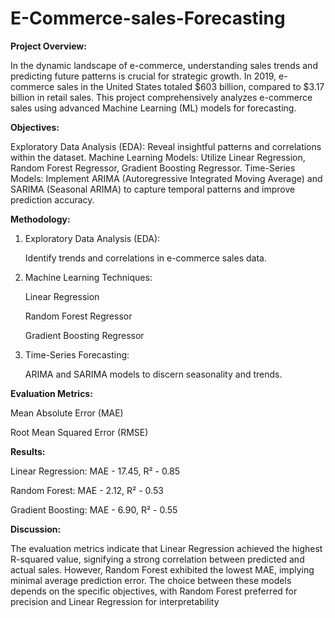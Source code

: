 # E-Commerce-sales-Forecasting
**Project Overview:**

In the dynamic landscape of e-commerce, understanding sales trends and predicting future patterns is crucial for strategic growth. In 2019, e-commerce sales in the United States totaled $603 billion, compared to $3.17 billion in retail sales. This project comprehensively analyzes e-commerce sales using advanced Machine Learning (ML) models for forecasting.

**Objectives:**

Exploratory Data Analysis (EDA): Reveal insightful patterns and correlations within the dataset.
Machine Learning Models: Utilize Linear Regression, Random Forest Regressor, Gradient Boosting Regressor.
Time-Series Models: Implement ARIMA (Autoregressive Integrated Moving Average) and SARIMA (Seasonal ARIMA) to capture temporal patterns and improve prediction accuracy.

**Methodology:**
1) Exploratory Data Analysis (EDA):
   
     Identify trends and correlations in e-commerce sales data.
  
2) Machine Learning Techniques:
   
     Linear Regression
  
     Random Forest Regressor
  
     Gradient Boosting Regressor
  
3) Time-Series Forecasting:

      ARIMA and SARIMA models to discern seasonality and trends.

**Evaluation Metrics:**

Mean Absolute Error (MAE)

Root Mean Squared Error (RMSE)

**Results:**

Linear Regression: MAE - 17.45, R² - 0.85

Random Forest: MAE - 2.12, R² - 0.53

Gradient Boosting: MAE - 6.90, R² - 0.55

**Discussion:**

The evaluation metrics indicate that Linear Regression achieved the highest R-squared value, signifying a strong correlation between predicted and actual sales. However, Random Forest exhibited the lowest MAE, implying minimal average prediction error. The choice between these models depends on the specific objectives, with Random Forest preferred for precision and Linear Regression for interpretability

